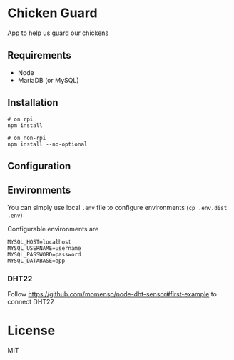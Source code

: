# Chicken Guard

App to help us guard our chickens

## Requirements

* Node
* MariaDB (or MySQL)

## Installation

```
# on rpi
npm install

# on non-rpi
npm install --no-optional
```

## Configuration

## Environments

You can simply use local `.env` file to configure environments (`cp .env.dist .env`)

Configurable environments are

```
MYSQL_HOST=localhost
MYSQL_USERNAME=username
MYSQL_PASSWORD=password
MYSQL_DATABASE=app
```

### DHT22

Follow https://github.com/momenso/node-dht-sensor#first-example to connect DHT22

# License

MIT
